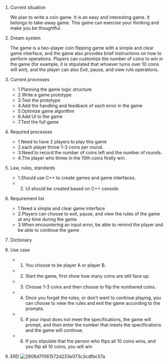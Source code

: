 1. Current situation
  
    We plan to write a coin game. It is an easy and interesting game. It belongs to take-away game. 
    This game can exercise your thinking and make you be thoughtful.
    

2. Dream system
  
    The game is a  two-player coin flipping game with a simple and clear game interface, and the game also provides brief instructions on how to perform operations.
   Players can customize the number of coins to win in the game (for example, it is stipulated that whoever turns over 10 coins will win), and the player can also
   Exit, pause, and view rule operations.
    
3. Current processes
   * 1.Planning the game logic structure
   * 2.Write a game prototype
   * 3.Test the prototype
   * 4.Add the handling and feedback of each error in the game
   * 5.Optimize game algorithm
   * 6.Add UI to the game
   * 7.Test the full game



4. Required processes
      * 1.Need to have 2 players to play this game 
      * 2.each player throw 1-3 coins per round.
      * 3.Need to record the number of coins left and the number of rounds.
      * 4.The player who threw in the 10th coins firstly win.


5. Law, rules, standards
     * 1.Should use C++  to create games and game interfaces.
     * 2. UI should be created based on C++ console.


6. Requirement list
   * 1.Need a simple and clear game interface
   * 2.Players can choose to exit, pause, and view the rules of the game at any time during the game
   * 3.When encountering an input error, be able to remind the player and be able to continue the game
   

7. Dictionary

8. Use case 
   * 1. You choose to be player A or player B.
   * 2. Start the game, first show how many coins are still face up.
   * 3. Choose 1-3 coins and then choose to flip the numbered coins.
   * 4. Once you forget the rules, or don't want to continue playing, you can choose to view the rules and exit the game according to the prompts.
   * 5. If your input does not meet the specifications, the game will prompt, and then enter the number that meets the specifications and the game will continue.
   * 6. If you stipulate that the person who flips all 10 coins wins, and you flip all 10 coins, you will win
10. ERD
![2806d7f061572d233e073c3cdfbc57a](https://user-images.githubusercontent.com/78998273/134819649-22638f78-4cc4-406c-a9f4-c4676a5c0fa6.png)

